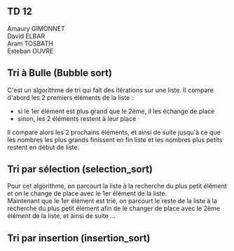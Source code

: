 ## TD 12

Amaury GIMONNET  
David ELBAR  
Aram TOSBATH  
Esteban OUVRE  

## Tri à Bulle (Bubble sort)

C'est un algorithme de tri qui fait des itérations sur une liste. Il compare d'abord les 2 premiers éléments de la liste :
- si le 1er élément est plus grand que le 2ème, il les échange de place
- sinon, les 2 éléments restent à leur place

Il compare alors les 2 prochains éléments, et ainsi de suite jusqu'à ce que les nombres les plus grands finissent en fin liste et les nombres plus petits restent en début de liste.

## Tri par sélection (selection_sort)

Pour cet algorithme, on parcourt la liste à la recherche du plus petit élément et on le change de place avec le 1er élément de la liste.  
Maintenant que le 1er élément est trié, on parcourt le reste de la liste à la recherche du plus petit élément afin de le changer de place avec le 2ème élément de la liste, et ainsi de suite ...

## Tri par insertion (insertion_sort)

